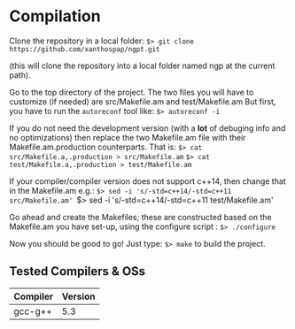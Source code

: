 # Compilation

Clone the repository in a local folder:
`$> git clone https://github.com/xanthospap/ngpt.git`

(this will clone the repository into a local folder named ngp at
the current path).

Go to the top directory of the project. The two files you will have
to customize (if needed) are src/Makefile.am and test/Makefile.am
But first, you have to run the `autoreconf` tool like:
`$> autoreconf -i`

If you do not need the development version (with a **lot** of
debuging info and no optimizations) then replace the two Makefile.am
file with their Makefile.am.production counterparts. That is:
`$> cat src/Makefile.a,.production > src/Makefile.am`
`$> cat test/Makefile.a,.production > test/Makefile.am`

If your compiler/compiler version does not support c++14, then
change that in the Makefile.am e.g.:
`$> sed -i 's/-std=c++14/-std=c++11 src/Makefile.am'
`$> sed -i 's/-std=c++14/-std=c++11 test/Makefile.am'

Go ahead and create the Makefiles; these are constructed based on the
Makefile.am you have set-up, using the configure script :
`$> ./configure`

Now you should be good to go! Just type:
`$> make`
to build the project.

## Tested Compilers & OSs

| Compiler    |  Version  |
|-------------|-----------|
| gcc-g++     | 5.3       |
